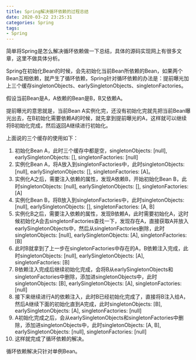 ```yaml
---
title: Spring解决循环依赖的过程总结
date: 2020-03-22 23:25:31
categories: Spring
tags:
- Spring
---
```


简单将Spring是怎么解决循环依赖做一下总结，具体的源码实现网上有很多文章，这里不做具体分析。

<!-- more -->

Spring在初始化Bean的时候，会先初始化当前Bean所依赖的Bean，如果两个Bean互相依赖，就产生了循环依赖，Spring针对循环依赖的办法是：提前曝光加上三个缓存singletonObjects、earlySingletonObjects、singletonFactories。

假设当前Bean是A，A依赖的Bean是B，B又依赖A。

提前曝光的意思就是，当前Bean A实例化完，还没有初始化完就先把当前Bean曝光出去，在B初始化需要依赖A的时候，就先拿到提前曝光的A，这样就可以继续将B初始化完成，然后返回A继续进行初始化。

上面说的三个缓存的使用如下：

1. 初始化Bean A，此时三个缓存中都是空，singletonObjects: [null], earlySingletonObjects: [], singletonFactories: [null]
2. 实例化Bean A，将A放入到singletonFactories中，此时singletonObjects: [null], earlySingletonObjects: [], singletonFactories: [A]。
3. 实例化A之后，需要注入依赖的属性，发现A依赖B，开始初始化Bean B，此时singletonObjects: [null], earlySingletonObjects: [], singletonFactories: [A]
4. 实例化Bean B，将B放入到singletonFactories中，此时singletonObjects: [null], earlySingletonObjects: [], singletonFactories: [A, B]
5. 实例化B之后，需要注入依赖的属性，发现B依赖A，此时需要初始化A，这时候初始化A会去singletonFactories查找一下，发现存在A，直接获取A并放入earlySingletonObjects中，然后从singletonFactories删除，此时singletonObjects: [null], earlySingletonObjects: [A], singletonFactories: [B]
6. 此时B就拿到了上一步在singletonFactories中存在的A，B依赖注入完成，此时singletonObjects: [null], earlySingletonObjects: [A], singletonFactories: [B]
7. B依赖注入完成后继续初始化完成，会将B从earlySingletonObjects和singletonFactories中删除，添加进singletonObjects中，此时singletonObjects: [B], earlySingletonObjects: [A], singletonFactories: [null]
8. 接下来继续进行A的依赖注入，此时B已经初始化完成了，直接将B注入给A，然后A继续下面的初始化直到A完成，此时singletonObjects: [B], earlySingletonObjects: [A], singletonFactories: [null]
9. A初始化完成之后，会从earlySingletonObjects和singletonFactories中删除，添加进singletonObjects中，此时singletonObjects: [A, B], earlySingletonObjects: [null], singletonFactories: [null]
10. 这样就完成了循环依赖的解决。

循环依赖解决只针对单例Bean。